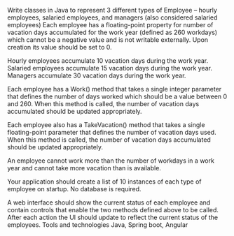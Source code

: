 Write classes in Java to represent 3 different types of Employee – hourly employees, salaried employees, and managers (also considered salaried employees)
Each employee has a floating-point property for number of vacation days accumulated for the work year (defined as 260 workdays) which cannot be a negative value and is not writable externally. Upon creation its value should be set to 0.

Hourly employees accumulate 10 vacation days during the work year.
Salaried employees accumulate 15 vacation days during the work year.
Managers accumulate 30 vacation days during the work year.

Each employee has a Work() method that takes a single integer parameter that defines the number of days worked which should be a value between 0 and 260. When this method is called, the number of vacation days accumulated should be updated appropriately.

Each employee also has a TakeVacation() method that takes a single floating-point parameter that defines the number of vacation days used. When this method is called, the number of vacation days accumulated should be updated appropriately.

An employee cannot work more than the number of workdays in a work year and cannot take more vacation than is available.

Your application should create a list of 10 instances of each type of employee on startup.  No database is required.

A web interface should show the current status of each employee and contain controls that enable the two methods defined above to be called. After each action the UI should update to reflect the current status of the employees.
Tools and technologies
Java, Spring boot, Angular
